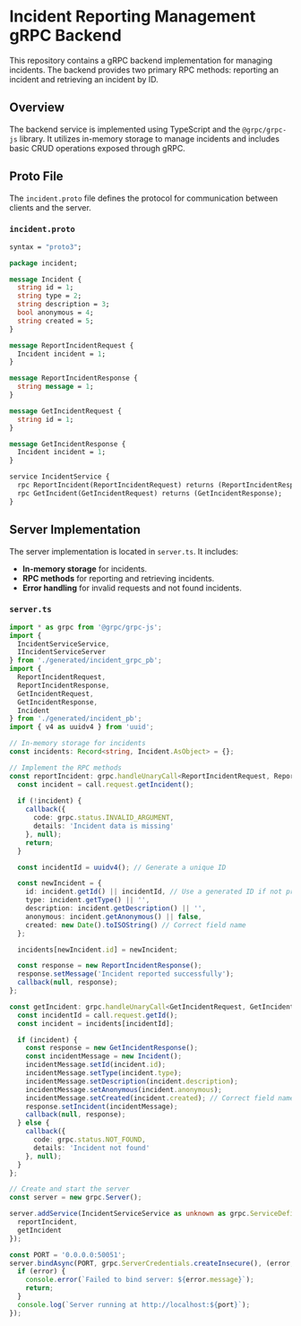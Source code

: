 # Incident Reporting Management gRPC Backend

This repository contains a gRPC backend implementation for managing incidents. The backend provides two primary RPC methods: reporting an incident and retrieving an incident by ID.

## Overview

The backend service is implemented using TypeScript and the `@grpc/grpc-js` library. It utilizes in-memory storage to manage incidents and includes basic CRUD operations exposed through gRPC.

## Proto File

The `incident.proto` file defines the protocol for communication between clients and the server.

### `incident.proto`

```proto
syntax = "proto3";

package incident;

message Incident {
  string id = 1;
  string type = 2;
  string description = 3;
  bool anonymous = 4;
  string created = 5;
}

message ReportIncidentRequest {
  Incident incident = 1;
}

message ReportIncidentResponse {
  string message = 1;
}

message GetIncidentRequest {
  string id = 1;
}

message GetIncidentResponse {
  Incident incident = 1;
}

service IncidentService {
  rpc ReportIncident(ReportIncidentRequest) returns (ReportIncidentResponse);
  rpc GetIncident(GetIncidentRequest) returns (GetIncidentResponse);
}
```

## Server Implementation

The server implementation is located in `server.ts`. It includes:

- **In-memory storage** for incidents.
- **RPC methods** for reporting and retrieving incidents.
- **Error handling** for invalid requests and not found incidents.

### `server.ts`

```typescript
import * as grpc from '@grpc/grpc-js';
import {
  IncidentServiceService,
  IIncidentServiceServer
} from './generated/incident_grpc_pb';
import {
  ReportIncidentRequest,
  ReportIncidentResponse,
  GetIncidentRequest,
  GetIncidentResponse,
  Incident
} from './generated/incident_pb';
import { v4 as uuidv4 } from 'uuid';

// In-memory storage for incidents
const incidents: Record<string, Incident.AsObject> = {};

// Implement the RPC methods
const reportIncident: grpc.handleUnaryCall<ReportIncidentRequest, ReportIncidentResponse> = (call, callback) => {
  const incident = call.request.getIncident();
  
  if (!incident) {
    callback({
      code: grpc.status.INVALID_ARGUMENT,
      details: 'Incident data is missing'
    }, null);
    return;
  }

  const incidentId = uuidv4(); // Generate a unique ID

  const newIncident = {
    id: incident.getId() || incidentId, // Use a generated ID if not provided
    type: incident.getType() || '',
    description: incident.getDescription() || '',
    anonymous: incident.getAnonymous() || false,
    created: new Date().toISOString() // Correct field name
  };

  incidents[newIncident.id] = newIncident;

  const response = new ReportIncidentResponse();
  response.setMessage('Incident reported successfully');
  callback(null, response);
};

const getIncident: grpc.handleUnaryCall<GetIncidentRequest, GetIncidentResponse> = (call, callback) => {
  const incidentId = call.request.getId();
  const incident = incidents[incidentId];

  if (incident) {
    const response = new GetIncidentResponse();
    const incidentMessage = new Incident();
    incidentMessage.setId(incident.id);
    incidentMessage.setType(incident.type);
    incidentMessage.setDescription(incident.description);
    incidentMessage.setAnonymous(incident.anonymous);
    incidentMessage.setCreated(incident.created); // Correct field name
    response.setIncident(incidentMessage);
    callback(null, response);
  } else {
    callback({
      code: grpc.status.NOT_FOUND,
      details: 'Incident not found'
    }, null);
  }
};

// Create and start the server
const server = new grpc.Server();

server.addService(IncidentServiceService as unknown as grpc.ServiceDefinition<IIncidentServiceServer>, {
  reportIncident,
  getIncident
});

const PORT = '0.0.0.0:50051';
server.bindAsync(PORT, grpc.ServerCredentials.createInsecure(), (error, port) => {
  if (error) {
    console.error(`Failed to bind server: ${error.message}`);
    return;
  }
  console.log(`Server running at http://localhost:${port}`);
});

```


